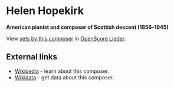 
# Helen Hopekirk

__American pianist and composer of Scottish descent (1856–1945)__

View [sets by this composer] in [OpenScore Lieder].

[sets by this composer]: https://musescore.com/openscore-lieder-corpus/sets?order=title&text=Hopekirk,+Helen
[OpenScore Lieder]: https://musescore.com/openscore-lieder-corpus

## External links

- [Wikipedia] - learn about this composer.
- [Wikidata] - get data about this composer.

[Wikipedia]: https://en.wikipedia.org/wiki/Helen_Hopekirk
[Wikidata]: https://www.wikidata.org/wiki/Q5702488
